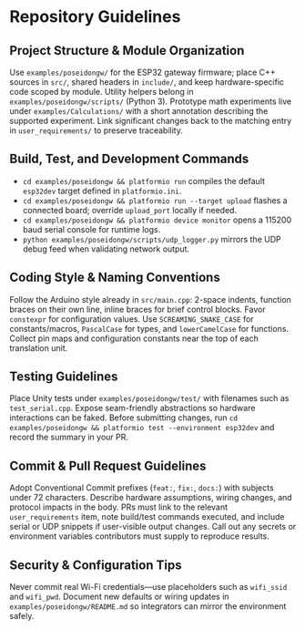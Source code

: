 # Repository Guidelines

## Project Structure & Module Organization
Use `examples/poseidongw/` for the ESP32 gateway firmware; place C++ sources in `src/`, shared headers in `include/`, and keep hardware-specific code scoped by module. Utility helpers belong in `examples/poseidongw/scripts/` (Python 3). Prototype math experiments live under `examples/Calculations/` with a short annotation describing the supported experiment. Link significant changes back to the matching entry in `user_requirements/` to preserve traceability.

## Build, Test, and Development Commands
- `cd examples/poseidongw && platformio run` compiles the default `esp32dev` target defined in `platformio.ini`.
- `cd examples/poseidongw && platformio run --target upload` flashes a connected board; override `upload_port` locally if needed.
- `cd examples/poseidongw && platformio device monitor` opens a 115200 baud serial console for runtime logs.
- `python examples/poseidongw/scripts/udp_logger.py` mirrors the UDP debug feed when validating network output.

## Coding Style & Naming Conventions
Follow the Arduino style already in `src/main.cpp`: 2-space indents, function braces on their own line, inline braces for brief control blocks. Favor `constexpr` for configuration values. Use `SCREAMING_SNAKE_CASE` for constants/macros, `PascalCase` for types, and `lowerCamelCase` for functions. Collect pin maps and configuration constants near the top of each translation unit.

## Testing Guidelines
Place Unity tests under `examples/poseidongw/test/` with filenames such as `test_serial.cpp`. Expose seam-friendly abstractions so hardware interactions can be faked. Before submitting changes, run `cd examples/poseidongw && platformio test --environment esp32dev` and record the summary in your PR.

## Commit & Pull Request Guidelines
Adopt Conventional Commit prefixes (`feat:`, `fix:`, `docs:`) with subjects under 72 characters. Describe hardware assumptions, wiring changes, and protocol impacts in the body. PRs must link to the relevant `user_requirements` item, note build/test commands executed, and include serial or UDP snippets if user-visible output changes. Call out any secrets or environment variables contributors must supply to reproduce results.

## Security & Configuration Tips
Never commit real Wi-Fi credentials—use placeholders such as `wifi_ssid` and `wifi_pwd`. Document new defaults or wiring updates in `examples/poseidongw/README.md` so integrators can mirror the environment safely.
